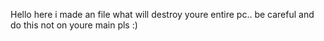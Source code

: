 Hello here i made an file what will destroy youre entire pc.. be careful and do this not on youre main pls :)
